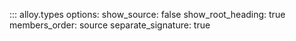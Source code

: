 ::: alloy.types
    options:
      show_source: false
      show_root_heading: true
      members_order: source
      separate_signature: true

